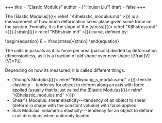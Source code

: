 +++
title = "Elastic Modulus"
author = ["Houjun Liu"]
draft = false
+++

The [Elastic Modulus]({{< relref "KBhelastic_modulus.md" >}}) is a measurement of how much deformation takes place given some force on the system. Formally, it is the slope of the [stress]({{< relref "KBhstress.md" >}})-[strain]({{< relref "KBhstrain.md" >}}) curve, defined by:

\begin{equation}
E = \frac{stress}{strain}
\end{equation}

The units in pascals as it is: force per area (pascals) divided by deformation (dimensionless, as it is a fraction of old shape over new shape \\(\frac{V}{V}=1\\)).

Depending on how its measured, it is called different things:

-   [Young's Modulus]({{< relref "KBhyoung_s_modulus.md" >}}): tensile elasticity---tendency for object to deform along an axis with force applied (usually that _is_ just called the [Elastic Modulus]({{< relref "KBhelastic_modulus.md" >}}))
-   Shear's Modulus: shear elasticity---tendency of an object to shear (deform in shape with the constant volume) with force applied
-   Bulk Modulus: volumetric elasticity---tendency for an object to deform in all directions when uniformly loaded
